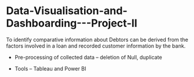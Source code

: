 # Data-Visualisation-and-Dashboarding---Project-II
To identify comparative information about Debtors can be derived from the factors involved in a loan and recorded customer information by the bank.

* Pre-processing of collected data – deletion of Null, duplicate

* Tools – Tableau and Power BI
